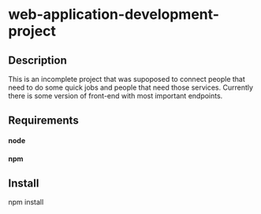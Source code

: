 # web-application-development-project
## Description
This is an incomplete project that was supoposed to connect people that need to do some quick jobs and people that need those services. Currently there is some version of front-end with most important endpoints.

## Requirements
 #### node
  #### npm

## Install

npm install